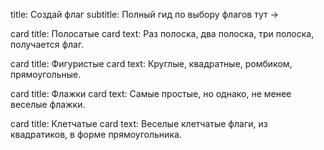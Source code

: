 title: Создай флаг
subtitle: Полный гид по выбору флагов тут →

card title: Полосатые
card text: Раз полоска, два полоска, три полоска, получается флаг.

card title: Фигуристые
card text: Круглые, квадратные, ромбиком, прямоугольные.

card title: Флажки
card text: Самые простые, но однако, не менее веселые флажки.

card title: Клетчатые
card text: Веселые клетчатые флаги, из квадратиков, в форме прямоугольника.
